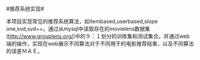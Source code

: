 #推荐系统实现#

本项目实现常见的推荐系统算法，如itembased,userbased,slope one,svd,svd++。通过从mysql中读取存在的movielens数据集(http://www.grouplens.org/)中的９：１划分的训练集和测试集合。并通过web端的操作，实现在web展示不同算法对于不同用于的电影推荐结果，以及不同算法的误差ＭＡＥ。
